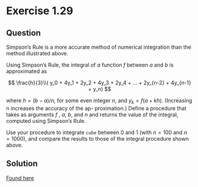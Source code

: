 # Exercise 1.29

## Question

Simpson’s Rule is a more accurate method of numerical integration than the method illustrated above.

Using Simpson’s Rule, the integral of $a$ function $f$ between $a$ and $b$ is approximated as

$$
\frac{h}{3}\\( y_0 + 4y_1 + 2y_2 + 4y_3 + 2y_4 + ... + 2y_{n-2} + 4y_{n-1} + y_n)
$$

where $h = (b − a)/n$, for some even integer $n$, and $y_k = f (a + kh)$. (Increasing n increases the accuracy of the ap-
proximation.) Define a procedure that takes as arguments $f$ , $a$, $b$, and $n$ and returns the value of the integral, computed using Simpson’s Rule.

Use your procedure to integrate `cube` between $0$ and $1$ (with $n = 100$ and $n = 1000$), and compare the results to those of the integral procedure shown above.

## Solution

[Found here](code.rkt)
